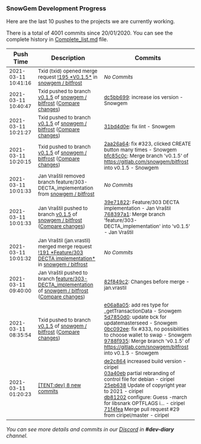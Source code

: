 
### SnowGem Development Progress

Here are the last 10 pushes to the projects we are currently working.

There is a total of 4001 commits since 20/01/2020. You can see the complete history in
 [Complete_list.md](Complete_list.md) file.

| Push Time | Description | Commits |
| --- | --- | --- |
| <sub>2021-03-11 10:41:16</sub> | <sub>Txid (txid) opened merge request [\!195 \*V0\.1\.5\*](https://gitlab.com/snowgem/bitfrost/-/merge_requests/195) in [snowgem / bitfrost](https://gitlab.com/snowgem/bitfrost)</sub> | <sub>_No Commits_</sub> |
| <sub>2021-03-11 10:40:47</sub> | <sub>Txid pushed to branch [v0\.1\.5](https://gitlab.com/snowgem/bitfrost/commits/v0.1.5) of [snowgem / bitfrost](https://gitlab.com/snowgem/bitfrost) ([Compare changes](https://gitlab.com/snowgem/bitfrost/compare/31bd4d0edfa699da38842ad3f40b45307a288b2e...dc5bb699124601b72f20efd6c363433477a93d5d))</sub> | <sub>[dc5bb699](https://gitlab.com/snowgem/bitfrost/-/commit/dc5bb699124601b72f20efd6c363433477a93d5d): increase ios version - Snowgem</sub> |
| <sub>2021-03-11 10:21:27</sub> | <sub>Txid pushed to branch [v0\.1\.5](https://gitlab.com/snowgem/bitfrost/commits/v0.1.5) of [snowgem / bitfrost](https://gitlab.com/snowgem/bitfrost) ([Compare changes](https://gitlab.com/snowgem/bitfrost/compare/bfc85c0c854834858f2ada4050c31d67d754ab58...31bd4d0edfa699da38842ad3f40b45307a288b2e))</sub> | <sub>[31bd4d0e](https://gitlab.com/snowgem/bitfrost/-/commit/31bd4d0edfa699da38842ad3f40b45307a288b2e): fix lint - Snowgem</sub> |
| <sub>2021-03-11 10:20:15</sub> | <sub>Txid pushed to branch [v0\.1\.5](https://gitlab.com/snowgem/bitfrost/commits/v0.1.5) of [snowgem / bitfrost](https://gitlab.com/snowgem/bitfrost) ([Compare changes](https://gitlab.com/snowgem/bitfrost/compare/768397a150d321d99cc1c5ee916b488a3283439c...bfc85c0c854834858f2ada4050c31d67d754ab58))</sub> | <sub>[2aa26a64](https://gitlab.com/snowgem/bitfrost/-/commit/2aa26a641efe23ea6e96e923f0e88c2efe69fab6): fix #323, clicked CREATE button many times - Snowgem<br>[bfc85c0c](https://gitlab.com/snowgem/bitfrost/-/commit/bfc85c0c854834858f2ada4050c31d67d754ab58): Merge branch 'v0.1.5' of https://gitlab.com/snowgem/bitfrost into v0.1.5 - Snowgem</sub> |
| <sub>2021-03-11 10:01:33</sub> | <sub>Jan Vraštil removed branch feature/303-DECTA_implementation from [snowgem / bitfrost](https://gitlab.com/snowgem/bitfrost)</sub> | <sub>_No Commits_</sub> |
| <sub>2021-03-11 10:01:33</sub> | <sub>Jan Vraštil pushed to branch [v0\.1\.5](https://gitlab.com/snowgem/bitfrost/commits/v0.1.5) of [snowgem / bitfrost](https://gitlab.com/snowgem/bitfrost) ([Compare changes](https://gitlab.com/snowgem/bitfrost/compare/9788f935cac7fa795300cbfa604351fce93a8906...768397a150d321d99cc1c5ee916b488a3283439c))</sub> | <sub>[39e71822](https://gitlab.com/snowgem/bitfrost/-/commit/39e71822792ed3cd1c4e84ecbcaf69190cc1ec0e): Feature/303 DECTA implementation - Jan Vraštil<br>[768397a1](https://gitlab.com/snowgem/bitfrost/-/commit/768397a150d321d99cc1c5ee916b488a3283439c): Merge branch 'feature/303-DECTA_implementation' into 'v0.1.5' - Jan Vraštil</sub> |
| <sub>2021-03-11 10:01:32</sub> | <sub>Jan Vraštil (jan.vrastil) merged merge request [\!191 \*Feature/303 DECTA implementation\*](https://gitlab.com/snowgem/bitfrost/-/merge_requests/191) in [snowgem / bitfrost](https://gitlab.com/snowgem/bitfrost)</sub> | <sub>_No Commits_</sub> |
| <sub>2021-03-11 09:40:00</sub> | <sub>Jan Vraštil pushed to branch [feature/303\-DECTA\_implementation](https://gitlab.com/snowgem/bitfrost/commits/feature/303-DECTA_implementation) of [snowgem / bitfrost](https://gitlab.com/snowgem/bitfrost) ([Compare changes](https://gitlab.com/snowgem/bitfrost/compare/36d29681ed9a7cfb5325f610824d49209de4f35e...82f849c277bd564a62c7b961cbb9f3b0e8761452))</sub> | <sub>[82f849c2](https://gitlab.com/snowgem/bitfrost/-/commit/82f849c277bd564a62c7b961cbb9f3b0e8761452): Changes before merge - jan.vrastil</sub> |
| <sub>2021-03-11 08:35:54</sub> | <sub>Txid pushed to branch [v0\.1\.5](https://gitlab.com/snowgem/bitfrost/commits/v0.1.5) of [snowgem / bitfrost](https://gitlab.com/snowgem/bitfrost) ([Compare changes](https://gitlab.com/snowgem/bitfrost/compare/baafa7d509e1339fcf97f695e9af367098a1371e...9788f935cac7fa795300cbfa604351fce93a8906))</sub> | <sub>[e06a8a05](https://gitlab.com/snowgem/bitfrost/-/commit/e06a8a05c7671f33c06b8019e97cbd2aa70b6477): add res type for _getTransactionData - Snowgem<br>[5d7850d0](https://gitlab.com/snowgem/bitfrost/-/commit/5d7850d09783ffe5c4c0b2fe7a2211a92599d81f): update bck for updatemasterseed - Snowgem<br>[0bc092ee](https://gitlab.com/snowgem/bitfrost/-/commit/0bc092ee273ff918d50d2d60bf19d6a729c9a4dc): fix #333, no possibilities to choose wallet to swap - Snowgem<br>[9788f935](https://gitlab.com/snowgem/bitfrost/-/commit/9788f935cac7fa795300cbfa604351fce93a8906): Merge branch 'v0.1.5' of https://gitlab.com/snowgem/bitfrost into v0.1.5 - Snowgem</sub> |
| <sub>2021-03-11 01:20:23</sub> | <sub>[[TENT:dev] 8 new commits](https://github.com/TENTOfficial/TENT/compare/2061d4b32d1b...c9cde185d616)</sub> | <sub>[de2c864](https://github.com/TENTOfficial/TENT/commit/de2c864b2ea0d95352f50d5d1b20f98d4a9cb3c0) increased build version - ciripel<br>[03a40eb](https://github.com/TENTOfficial/TENT/commit/03a40ebd3359b1cbe6c349aca33077f7824cdb41) partial rebranding of control file for debian - ciripel<br>[25eb638](https://github.com/TENTOfficial/TENT/commit/25eb638b750f1a726c81daa1b8ab7c97c50f5589) Update of copyright year to 2021 - ciripel<br>[db81202](https://github.com/TENTOfficial/TENT/commit/db812027355f1ec06480cea74cdb4831d5d88f31) configure: Guess -march for libsnark OPTFLAGS i... - ciripel<br>[71f4fea](https://github.com/TENTOfficial/TENT/commit/71f4feae2c7417177ff9003ea31447959a447bd1) Merge pull request #29 from ciripel/master - ciripel</sub> |

_You can see more details and commits in our [Discord](https://discord.gg/zumGnbg) in **#dev-diary** channel._
